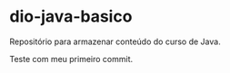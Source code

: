 # dio-java-basico
Repositório para armazenar conteúdo do curso de Java.

Teste com meu primeiro commit.